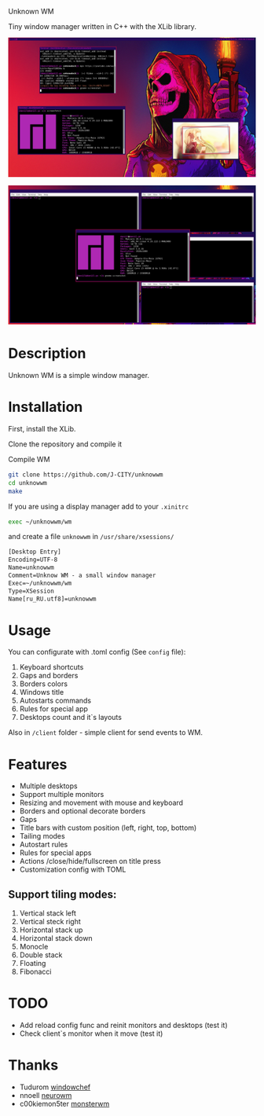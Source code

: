 
Unknown WM


Tiny window manager written in C++ with the XLib library.

![Screenshot](https://github.com/J-CITY/unknowwm/blob/master/screens/0.png)

![Screenshot](https://github.com/J-CITY/unknowwm/blob/master/screens/1.png)

# Description
Unknown WM is a simple window manager.

# Installation

First, install the XLib.

Clone the repository and compile it

Compile WM

``` bash
git clone https://github.com/J-CITY/unknowwm
cd unknowwm
make
```

If you are using a display manager add to your `.xinitrc`

```bash
exec ~/unknowwm/wm
```

and create a file `unknowwm` in `/usr/share/xsessions/`

```
[Desktop Entry]
Encoding=UTF-8
Name=unknowwm
Comment=Unknow WM - a small window manager
Exec=~/unknowwm/wm
Type=XSession
Name[ru_RU.utf8]=unknowwm
```

# Usage

You can configurate with .toml config (See `config` file):

 1. Keyboard shortcuts
 2. Gaps and borders
 3. Borders colors
 4. Windows title
 5. Autostarts commands
 6. Rules for special app
 7. Desktops count and it`s layouts

Also in `/client` folder - simple client for send events to WM.

# Features

* Multiple desktops
* Support multiple monitors
* Resizing and movement with mouse and keyboard
* Borders and optional decorate borders
* Gaps
* Title bars with custom position (left, right, top, bottom)
* Tailing modes
* Autostart rules
* Rules for special apps
* Actions /close/hide/fullscreen on title press
* Customization config with TOML

## Support tiling modes:

 1. Vertical stack left
 2. Vertical steck right 
 3. Horizontal stack up
 4. Horizontal stack down 
 5. Monocle 
 6. Double stack
 7. Floating
 8. Fibonacci

# TODO

* Add reload config func and reinit monitors and desktops (test it)
* Check client`s monitor when it move (test it)

# Thanks

* Tudurom [windowchef](https://github.com/tudurom/windowchef)
* nnoell [neurowm](https://github.com/nnoell/neurowm)
* c00kiemon5ter [monsterwm](https://github.com/c00kiemon5ter/monsterwm)
